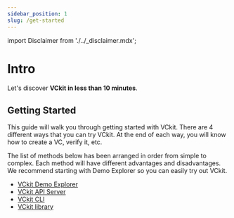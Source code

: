 ```yaml
---
sidebar_position: 1
slug: /get-started
---
```


import Disclaimer from './../\_disclaimer.mdx';

# Intro

<Disclaimer />

Let's discover **VCkit in less than 10 minutes**.

## Getting Started

This guide will walk you through getting started with VCkit. There are 4 different ways that you can try VCkit. At the end of each way, you will know how to create a VC, verify it, etc.

The list of methods below has been arranged in order from simple to complex. Each method will have different advantages and disadvantages. We recommend starting with Demo Explorer so you can easily try out VCkit.

- [VCkit Demo Explorer](/docs/category/demo-explorer)
- [VCkit API Server](/docs/category/api-server)
- [VCkit CLI](/docs/category/cli)
- [VCkit library](/docs/category/vckit-library)